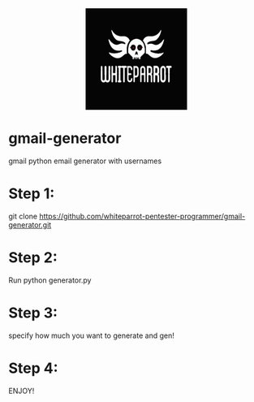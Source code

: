 <center>
  <img src="logo.png"  width="200" height="200" style="text-align:center;
 display:block;"/>
</center>

# gmail-generator
gmail python email generator with usernames

# Step 1: 

git clone https://github.com/whiteparrot-pentester-programmer/gmail-generator.git

# Step 2: 

Run python generator.py 

# Step 3: 

specify how much you want to generate and gen!

# Step 4: 

ENJOY!
